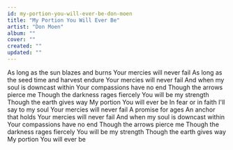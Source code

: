 ```yaml
---
id: my-portion-you-will-ever-be-don-moen
title: "My Portion You Will Ever Be"
artist: "Don Moen"
album: ""
cover: ""
created: ""
updated: ""
---
```


As long as the sun blazes and burns
Your mercies will never fail
As long as the seed time and harvest endure
Your mercies will never fail
And when my soul is downcast within
Your compassions have no end
Though the arrows pierce me
Though the darkness rages fiercely
You will be my strength
Though the earth gives way
My portion You will ever be
In fear or in faith
I'll say to my soul
Your mercies will never fail
A promise for ages
An anchor that holds
Your mercies will never fail
And when my soul is downcast within
Your compassions have no end
Though the arrows pierce me
Though the darkness rages fiercely
You will be my strength
Though the earth gives way
My portion You will ever be